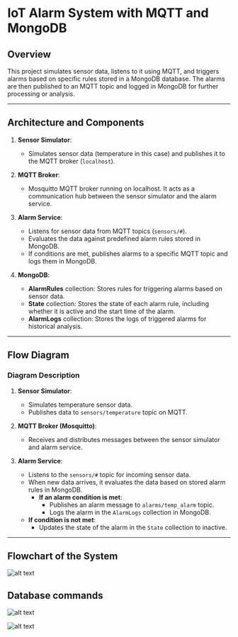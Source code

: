 # IoT Alarm System with MQTT and MongoDB

## **Overview**
This project simulates sensor data, listens to it using MQTT, and triggers alarms based on specific rules stored in a MongoDB database. The alarms are then published to an MQTT topic and logged in MongoDB for further processing or analysis.

---

## **Architecture and Components**

1. **Sensor Simulator**: 
   - Simulates sensor data (temperature in this case) and publishes it to the MQTT broker (`localhost`).
   
2. **MQTT Broker**:
   - Mosquitto MQTT broker running on localhost. It acts as a communication hub between the sensor simulator and the alarm service.
   
3. **Alarm Service**:
   - Listens for sensor data from MQTT topics (`sensors/#`).
   - Evaluates the data against predefined alarm rules stored in MongoDB.
   - If conditions are met, publishes alarms to a specific MQTT topic and logs them in MongoDB.

4. **MongoDB**:
   - **AlarmRules** collection: Stores rules for triggering alarms based on sensor data.
   - **State** collection: Stores the state of each alarm rule, including whether it is active and the start time of the alarm.
   - **AlarmLogs** collection: Stores the logs of triggered alarms for historical analysis.

---

## **Flow Diagram**

### **Diagram Description**
1. **Sensor Simulator**: 
   - Simulates temperature sensor data.
   - Publishes data to `sensors/temperature` topic on MQTT.

2. **MQTT Broker (Mosquitto)**:
   - Receives and distributes messages between the sensor simulator and alarm service.

3. **Alarm Service**: 
   - Listens to the `sensors/#` topic for incoming sensor data.
   - When new data arrives, it evaluates the data based on stored alarm rules in MongoDB.
     - **If an alarm condition is met**:
       - Publishes an alarm message to `alarms/temp_alarm` topic.
       - Logs the alarm in the `AlarmLogs` collection in MongoDB.
   - **If condition is not met**:
     - Updates the state of the alarm in the `State` collection to inactive.

---

## **Flowchart of the System**

![alt text](architecture.png)

## **Database commands**

![alt text](db.png)

![alt text](db_rule.png)

